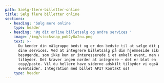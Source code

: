 ```yaml
---
path: Saelg-flere-billetter-online
title: Sælg flere billetter online
sections:
  - heading: 'Sælg mere online '
    type: header
  - heading: 'Øg dit online billetsalg og andre services '
    image: /img/stocksnap_pob2y8a2nu.png
    text: >-
      Du kender din målgruppe bedst og er den bedste til at sælge dit produkt og
      dine services. Ved at integrere billetsalg på din hjemmeside sikrer du dig
      besøgende, som ikke kun er interesserede i et enkelt event, men alt du
      tilbyder. Det kræver ingen nørder at integrere – det er blot en
      copy/paste. Vil du hellere have siderne adskilt tilbyder vi også separate
      eventsider. Integration med billet API? Kontakt os!
    type: header
---
```


